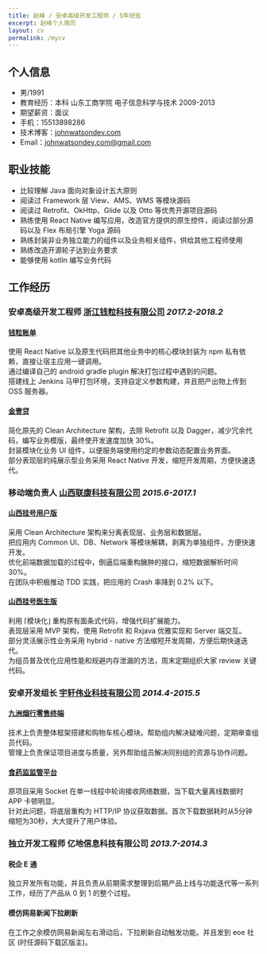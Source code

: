 ```yaml
---
title: 赵峰 / 安卓高级开发工程师 / 5年经验
excerpt: 赵峰个人简历
layout: cv
permalink: /mycv
---
```


## 个人信息

 - 男/1991
 - 教育经历：本科 山东工商学院 电子信息科学与技术 2009-2013
 - 期望薪资：面议
 - 手机：15513898286
 - 技术博客：[johnwatsondev.com](http://johnwatsondev.com)
 - Email：johnwatsondev.com@gmail.com

## 职业技能

- 比较理解 Java 面向对象设计五大原则
- 阅读过 Framework 层 View、AMS、WMS 等模块源码
- 阅读过 Retrofit、OkHttp、Glide 以及 Otto 等优秀开源项目源码
- 熟练使用 React Native 编写应用，改造官方提供的原生控件，阅读过部分源码以及 Flex 布局引擎 Yoga 源码
- 熟练封装非业务独立能力的组件以及业务相关组件，供给其他工程师使用
- 熟练改造开源轮子达到业务要求
- 能够使用 kotlin 编写业务代码

## 工作经历
### 安卓高级开发工程师 [浙江钱粒科技有限公司](https://www.fqgj.net/) *2017.2-2018.2*

#### [钱粒账单](http://sj.qq.com/myapp/detail.htm?apkName=com.qianlizhangdan.app)
使用 React Native 以及原生代码把其他业务中的核心模块封装为 npm 私有依赖，直接让宿主应用一键调用。  
通过编译自己的 android gradle plugin 解决打包过程中遇到的问题。  
搭建线上 Jenkins 马甲打包环境，支持自定义参数构建，并且把产出物上传到 OSS 服务器。

#### [金壹贷](http://sj.qq.com/myapp/detail.htm?apkName=com.qiantu.youqian)
简化原先的 Clean Architecture 架构，去除 Retrofit 以及 Dagger，减少冗余代码，编写业务模版，最终使开发速度加快 30%。  
封装模块化业务 UI 组件，以便服务端使用约定的参数动态配置业务界面。  
部分表现层的纯展示型业务采用 React Native 开发，缩短开发周期，方便快速迭代。  

### 移动端负责人 [山西联康科技有限公司](http://www.sx-uh.com/) *2015.6-2017.1*

#### [山西挂号用户版](http://sj.qq.com/myapp/detail.htm?apkName=com.uh.rdsp)
采用 Clean Architecture 架构来分离表现层、业务层和数据层。  
把应用内 Common UI、DB、Network 等模块解耦，剥离为单独组件，方便快速开发。  
优化前端数据加载的过程中，倒逼后端重构臃肿的接口，缩短数据解析时间 30%。  
在团队中积极推动 TDD 实践，把应用的 Crash 率降到 0.2% 以下。

#### [山西挂号医生版](http://sj.qq.com/myapp/detail.htm?apkName=com.uh.hospital)
利用 ⌈模块化⌋ 重构原有面条式代码，增强代码扩展能力。  
表现层采用 MVP 架构，使用 Retrofit 和 Rxjava 优雅实现和 Server 端交互。  
部分灵活展示性业务采用 hybrid - native 方法缩短开发周期，方便后期快速迭代。  
为组员普及优化应用性能和规避内存泄漏的方法，周末定期组织大家 review 关键代码。

### 安卓开发组长 [宇轩伟业科技有限公司](http://www.yuxuanweiye.com/) *2014.4-2015.5*

#### [九洲烟行零售终端](http://www.yuxuanweiye.com/product/show-120.aspx)
技术上负责整体框架搭建和购物车核心模块。帮助组内解决疑难问题，定期审查组员代码。  
管理上负责保证项目进度与质量，另外帮助组员解决同别组的资源与协作问题。

#### [食药监监管平台](http://www.yuxuanweiye.com/product/show-107.aspx)
原项目采用 Socket 在单一线程中轮询接收网络数据，当下载大量离线数据时 APP 卡顿明显。  
针对此问题，将底层重构为 HTTP/IP 协议获取数据。首次下载数据耗时从5分钟缩短为30秒，大大提升了用户体验。

### 独立开发工程师 亿地信息科技有限公司 *2013.7-2014.3*

#### 税企 E 通
独立开发所有功能，并且负责从前期需求整理到后期产品上线与功能迭代等一系列工作，经历了产品从 0 到 1 的整个过程。

#### 模仿网易新闻下拉刷新
在工作之余模仿网易新闻左右滑动后，下拉刷新自动触发功能。并且发到 eoe 社区 (时任源码下载区版主)。
